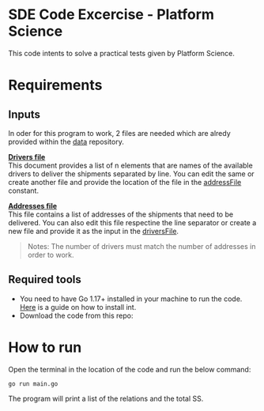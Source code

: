 # SDE Code Excercise - Platform Science

This code intents to solve a practical tests given by Platform Science.

# Requirements

## Inputs

In oder for this program to work, 2 files are needed which are alredy provided within the [data](/data) repository.

[**Drivers file**](/data/10-list-drivers.txt)
<br>
 This document provides a list of n elements that are names of the available drivers to deliver the shipments separated by line. You can edit the same or create another file and provide the location of the file in the [addressFile](https://github.com/lisetterz/PlatformScience/blob/CleanCode/main.go#LL13C30-L13C30) constant.

[**Addresses file**](/data/10-list-addresses.txt)
<br>
This file contains a list of addresses of the shipments that need to be delivered. You can also edit this file respectine the line separator or create a new file and provide it as the input in the [driversFile](https://github.com/lisetterz/PlatformScience/blob/CleanCode/main.go#L14).

> Notes: The number of drivers must match the number of addresses in order to work.

## Required tools
- You need to have Go 1.17+ installed in your machine to run the code. [Here](https://go.dev/doc/install) is a guide on how to install int.
- Download the code from this repo:

# How to run
Open the terminal in the location of the code and run the below command:
```
go run main.go
```
The program will print a list of the relations and the total SS.
